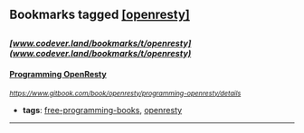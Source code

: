 ## Bookmarks tagged [[openresty]](https://www.codever.land/search?q=[openresty])

_<sup><sup>[www.codever.land/bookmarks/t/openresty](www.codever.land/bookmarks/t/openresty)</sup></sup>_
---
#### [Programming OpenResty](https://www.gitbook.com/book/openresty/programming-openresty/details)
_<sup>https://www.gitbook.com/book/openresty/programming-openresty/details</sup>_

* **tags**: [free-programming-books](../tagged/free-programming-books.md), [openresty](../tagged/openresty.md)
---
